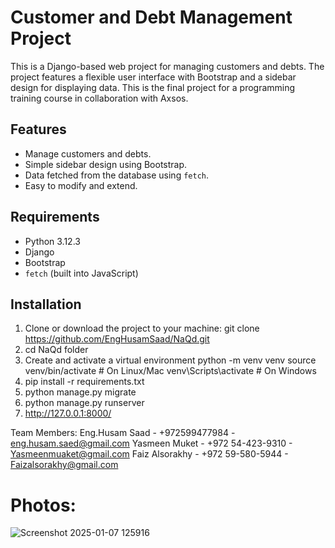# Customer and Debt Management Project

This is a Django-based web project for managing customers and debts. The project features a flexible user interface with Bootstrap and a sidebar design for displaying data. This is the final project for a programming training course in collaboration with Axsos.

## Features
- Manage customers and debts.
- Simple sidebar design using Bootstrap.
- Data fetched from the database using `fetch`.
- Easy to modify and extend.

## Requirements
- Python 3.12.3
- Django
- Bootstrap
- `fetch` (built into JavaScript)

## Installation

1. Clone or download the project to your machine:
   git clone https://github.com/EngHusamSaad/NaQd.git
2. cd NaQd folder
3. Create and activate a virtual environment
        python -m venv venv
        source venv/bin/activate  # On Linux/Mac
        venv\Scripts\activate     # On Windows
4. pip install -r requirements.txt
5. python manage.py migrate
6. python manage.py runserver
7. http://127.0.0.1:8000/

 Team Members: 
   Eng.Husam Saad - +972599477984 - eng.husam.saed@gmail.com
   Yasmeen Muket - +972 54-423-9310 - Yasmeenmuaket@gmail.com
   Faiz Alsorakhy - +972 59-580-5944 - Faizalsorakhy@gmail.com

Photos:
====================
![Screenshot 2025-01-07 125916](https://github.com/user-attachments/assets/28540fb9-dc4f-47f4-880a-2f1ec5402342)




